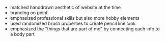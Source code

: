 * matched handdrawn aesthetic of website at the time
* branding on point
* emphasized professional skills but also more hobby elements
* used randomized brush properties to create pencil line look
* emphasized the "things that are part of me" by connecting each info to a body part